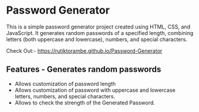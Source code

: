 # Password Generator  
This is a simple password generator project created using HTML, CSS, and JavaScript. It generates random passwords of a specified length, combining letters (both uppercase and lowercase), numbers, and special characters. 

Check Out:- https://rutiktorambe.github.io/Password-Generator

## Features  - Generates random passwords 
- Allows customization of password length
- Allows customization of password with uppercase and lowercase letters, numbers, and special characters.
- Allows to check the strength of the Generated Password.
